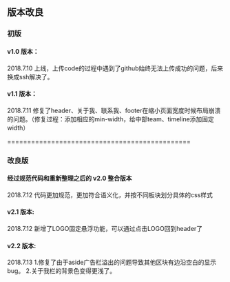 ## 版本改良


###  初版
####  v1.0 版本： 
2018.7.10 上线，上传code的过程中遇到了github始终无法上传成功的问题，后来换成ssh解决了。

#### v1.1 版本： 
2018.7.11 修复了header、关于我、联系我、footer在缩小页面宽度时候布局崩溃的问题。（修复过程：添加相应的min-width，给中部team、timeline添加固定width）

==============================================

###  改良版
#### 经过规范代码和重新整理之后的 v2.0 整合版本
2018.7.12 代码更加规范，更加符合语义化，并按不同板块划分具体的css样式

#### v2.1 版本:
2018.7.12 新增了LOGO固定悬浮功能，可以通过点击LOGO回到header了

#### v2.2 版本:
2018.7.13 1.修复了由于aside广告栏溢出的问题导致其他区块有边沿空白的显示bug。
          2.关于我栏的背景色变得更浅了。

